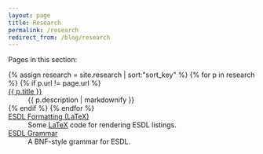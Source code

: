 ```yaml
---
layout: page
title: Research
permalink: /research
redirect_from: /blog/research
---
```


Pages in this section:
<dl>
{% assign research = site.research | sort:"sort_key" %}
{% for p in research %}
{% if p.url != page.url %}
<dt><a href="{{ p.url }}">{{ p.title }}</a></dt>
<dd>{{ p.description | markdownify }}</dd>
{% endif %}
{% endfor %}
<dt><a href="/research/esdl-latex">ESDL Formatting (LaTeX)</a></dt>
<dd>Some <a href="http://www.latex-project.org/">LaTeX</a> code for rendering ESDL listings.</dd>
<dt><a href="/research/esdlgrammar">ESDL Grammar</a></dt>
<dd>A BNF-style grammar for ESDL.</dd>
</dl>